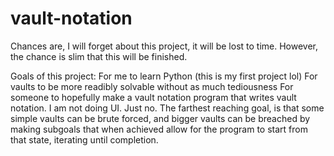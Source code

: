 # vault-notation
Chances are, I will forget about this project, it will be lost to time. However, the chance is slim that this will be finished.

Goals of this project:
For me to learn Python (this is my first project lol)
For vaults to be more readibly solvable without as much tediousness
For someone to hopefully make a vault notation program that writes vault notation. I am not doing UI. Just no.
The farthest reaching goal, is that some simple vaults can be brute forced, and bigger vaults can be breached by making subgoals that when achieved allow for the program to start from that state, iterating until completion.